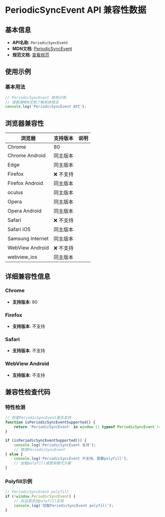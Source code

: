 # PeriodicSyncEvent API 兼容性数据

## 基本信息

- **API名称**: `PeriodicSyncEvent`
- **MDN文档**: [PeriodicSyncEvent](https://developer.mozilla.org/docs/Web/API/PeriodicSyncEvent)
- **规范文档**: [查看规范](https://wicg.github.io/periodic-background-sync/#periodicsync-event)

## 使用示例

### 基本用法

```javascript
// PeriodicSyncEvent 使用示例
// 请查阅MDN文档了解具体用法
console.log('PeriodicSyncEvent API');
```

## 浏览器兼容性

| 浏览器 | 支持版本 | 说明 |
|--------|----------|------|
| Chrome | 80 |  |
| Chrome Android | 同主版本 |  |
| Edge | 同主版本 |  |
| Firefox | ❌ 不支持 |  |
| Firefox Android | 同主版本 |  |
| oculus | 同主版本 |  |
| Opera | 同主版本 |  |
| Opera Android | 同主版本 |  |
| Safari | ❌ 不支持 |  |
| Safari iOS | 同主版本 |  |
| Samsung Internet | 同主版本 |  |
| WebView Android | ❌ 不支持 |  |
| webview_ios | 同主版本 |  |

## 详细兼容性信息

### Chrome

- **支持版本**: 80

### Firefox

- **支持版本**: 不支持

### Safari

- **支持版本**: 不支持

### WebView Android

- **支持版本**: 不支持

## 兼容性检查代码

### 特性检测

```javascript
// 检查PeriodicSyncEvent是否支持
function isPeriodicSyncEventSupported() {
    return 'PeriodicSyncEvent' in window || typeof PeriodicSyncEvent !== 'undefined';
}

if (isPeriodicSyncEventSupported()) {
    console.log('PeriodicSyncEvent 支持');
    // 使用PeriodicSyncEvent
} else {
    console.log('PeriodicSyncEvent 不支持，需要polyfill');
    // 加载polyfill或使用替代方案
}
```

### Polyfill示例

```javascript
// PeriodicSyncEvent polyfill
if (!window.PeriodicSyncEvent) {
    // 在这里添加polyfill实现
    console.log('加载PeriodicSyncEvent polyfill');
}
```

